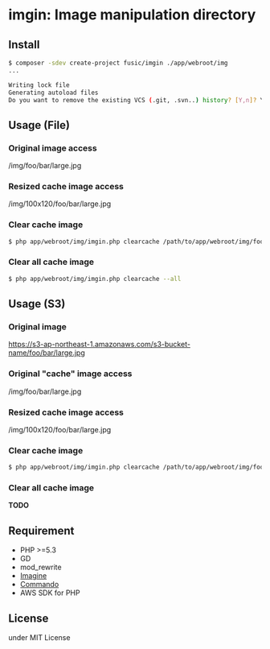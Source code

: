 # imgin: Image manipulation directory

## Install

```sh
$ composer -sdev create-project fusic/imgin ./app/webroot/img
...

Writing lock file
Generating autoload files
Do you want to remove the existing VCS (.git, .svn..) history? [Y,n]? Y
```

## Usage (File)

### Original image access

/img/foo/bar/large.jpg

### Resized cache image access

/img/100x120/foo/bar/large.jpg

### Clear cache image

```sh
$ php app/webroot/img/imgin.php clearcache /path/to/app/webroot/img/foo/bar/large.jpg
```

### Clear all cache image

```sh
$ php app/webroot/img/imgin.php clearcache --all
```

## Usage (S3)

### Original image

https://s3-ap-northeast-1.amazonaws.com/s3-bucket-name/foo/bar/large.jpg

### Original "cache" image access

/img/foo/bar/large.jpg

### Resized cache image access

/img/100x120/foo/bar/large.jpg

### Clear cache image

```sh
$ php app/webroot/img/imgin.php clearcache /path/to/app/webroot/img/foo/bar/large.jpg
```

### Clear all cache image

**TODO**

## Requirement

- PHP >=5.3
- GD
- mod_rewrite
- [Imagine](http://imagine.readthedocs.org/en/latest/)
- [Commando](https://github.com/nategood/commando)
- AWS SDK for PHP

## License

under MIT License
